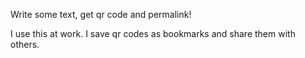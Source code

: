 Write some text, get qr code and permalink!

I use this at work. I save qr codes as bookmarks and share them with others.
